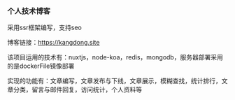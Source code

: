 ### 个人技术博客

采用ssr框架编写，支持seo

博客链接：https://kangdong.site

该项目运用的技术有：nuxtjs，node-koa，redis，mongodb，服务器部署采用的是dockerFile镜像部署

实现的功能有：文章编写，文章发布与下线，文章展示，模糊查找，统计排行，文章分类，留言与邮件回复，访问统计，个人资料等
